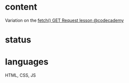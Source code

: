 # content

Variation on the [fetch() GET Request lesson @codecademy](https://www.codecademy.com/paths/full-stack-engineer-career-path/tracks/fscp-async-javascript-and-http-requests/modules/fecp-learn-javascript-requests/lessons/requests-ii/exercises/fetch-get-requests-iii)

# status

# languages

HTML, CSS, JS
